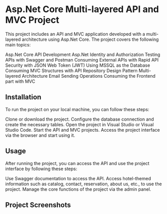 # Asp.Net Core Multi-layered API and MVC Project
This project includes an API and MVC application developed with a multi-layered architecture using Asp.Net Core. The project covers the following main topics:

Asp.Net Core API Development
Asp.Net Identity and Authorization
Testing APIs with Swagger and Postman
Consuming External APIs with Rapid API
Security with JSON Web Token (JWT)
Using MSSQL as the Database
Consuming MVC Structures with API
Repository Design Pattern
Multi-layered Architecture
Email Sending Operations
Consuming the Frontend part with MVC

## Installation
To run the project on your local machine, you can follow these steps:

Clone or download the project.
Configure the database connection and create the necessary tables.
Open the project in Visual Studio or Visual Studio Code.
Start the API and MVC projects.
Access the project interface via the browser and start using it.
## Usage
After running the project, you can access the API and use the project interface by following these steps:

Use Swagger documentation to access the API.
Access hotel-themed information such as catalog, contact, reservation, about us, etc., to use the project.
Manage the core functions of the project via the admin panel.
## Project Screenshots
